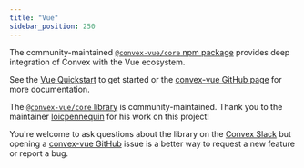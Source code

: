 ```yaml
---
title: "Vue"
sidebar_position: 250
---
```


The community-maintained
[`@convex-vue/core` npm package](https://www.npmjs.com/package/@convex-vue/core)
provides deep integration of Convex with the Vue ecosystem.

See the [Vue Quickstart](/docs/quickstart/vue.mdx) to get started or the
[convex-vue GitHub page](https://github.com/loicpennequin/convex-vue/tree/master/packages/convex-vue)
for more documentation.

<Admonition type="info">

The [`@convex-vue/core` library](https://www.npmjs.com/package/@convex-vue/core)
is community-maintained. Thank you to the maintainer
[loicpennequin](https://github.com/loicpennequin) for his work on this project!

You're welcome to ask questions about the library on the
[Convex Slack](https://convex.dev/community) but opening a
[convex-vue GitHub](https://github.com/loicpennequin/convex-vue/tree/master/packages/convex-vue)
issue is a better way to request a new feature or report a bug.

</Admonition>
